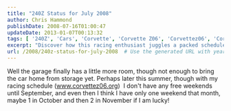 ```yaml
---
title: "240Z Status for July 2008"
author: Chris Hammond
publishDate: 2008-07-16T01:00:47
updateDate: 2013-01-07T00:13:32
tags: [ '240Z', 'Cars', 'Corvette', 'Corvette Z06', 'Corvettez06', 'CorvetteZ06org', 'Datsun', 'Project 240Z', 'Project240z', 'Project240Zcom' ]
excerpt: "Discover how this racing enthusiast juggles a packed schedule with summer plans for bringing the car home from storage. #racingenthusiast #garagerenovation"
url: /2008/240z-status-for-july-2008  # Use the generated URL with year
---
```

<p>Well the garage finally has a little more room, though not enough to bring the car home from storage yet. Perhaps later this summer, though with my racing schedule (<a href="https://www.corvettez06.org">www.corvettez06.org</a>)&#160; I don't have any free weekends until September, and even then I think I have only one weekend that month, maybe 1 in October and then 2 in November if I am lucky!</p>

